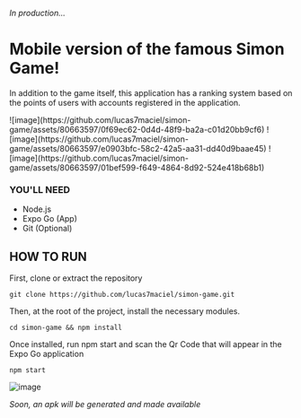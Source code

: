 _In production..._

# Mobile version of the famous Simon Game!
In addition to the game itself, this application has a ranking system based on the points of users with accounts registered in the application.
<div style="display: flex; max-height: 100;">
  ![image](https://github.com/lucas7maciel/simon-game/assets/80663597/0f69ec62-0d4d-48f9-ba2a-c01d20bb9cf6)
  ![image](https://github.com/lucas7maciel/simon-game/assets/80663597/e0903bfc-58c2-42a5-aa31-dd40d9baae45)
  ![image](https://github.com/lucas7maciel/simon-game/assets/80663597/01bef599-f649-4864-8d92-524e418b68b1)
</div>


### YOU'LL NEED
- Node.js
- Expo Go (App)
- Git (Optional)

## HOW TO RUN
First, clone or extract the repository
```
git clone https://github.com/lucas7maciel/simon-game.git
```

Then, at the root of the project, install the necessary modules.
```
cd simon-game && npm install
```

Once installed, run npm start and scan the Qr Code that will appear in the Expo Go application
```
npm start
```
![image](https://github.com/lucas7maciel/simon-game/assets/80663597/97928c99-eddb-4fdf-9be6-c78d1e94e27e)

_Soon, an apk will be generated and made available_

